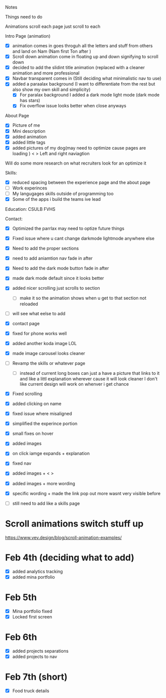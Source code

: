 Notes 


Things need to do

Animations scroll each page just scroll to each

Intro Page (animation)
 - [x] animation comes in goes throguh all the letters and stuff from others and land on Nam (Nam first Ton after )
 - [x] Scroll down animation come in  floating up and down signifying to scroll down
 - [x] decided to add the slidint title animation (replaced with a cleaner animation and more professional
 - [x] Navbar transparent comes in (Still deciding what minimalistic nav to use)
 - [x] added a paraalax background (I want to differentiate from the rest but also show my own skill and simplicity)
    - [x] For paralax background I added a dark mode light mode (dark mode has stars)
    - [x] Fix overflow issue looks better when close anyways
 
About Page
- [x] Picture of me
- [x] Mini description
- [x] added animation
- [x] added little tags 
- [x] added pictures of my dog(may need to optimize cause pages are loading ) < > Left and right naviagtion 

Will do some more research on what recruiters look for an optimize it

Skills:
- [x] reduced spacing between the experience page and the about page 
- [ ] Work experinces
- [ ] My langugages skills outside of programming too
- [x] Some of the apps i build the teams ive lead

Education:
CSULB
FVHS

Contact:

- [x] Optimized the parrlax may need to optize future things
- [x] Fixed issue where u cant change darkmode lightmode anywhere else

- [x] Need to add the proper sections
- [x] need to add aniamtion nav fade in after
- [x] Need to add the dark mode button fade in after
- [x] made dark mode default since it looks better
- [x] added nicer scrolling just scrolls to section 
    - [ ] make it so the animation shows when u get to that section not reloaded 
- [ ] will see what eelse to add
- [x] contact page
- [x] fixed for phone works well
- [x] added another koda image LOL
- [x] made image carousel looks cleaner 
- [ ] Revamp the skills or whatever page 
    - [ ] instead of current long boxes can just a have a picture that links to it and like a littl explanation wherever cause it will look cleaner I don't like current design will work on whenver i get chance
- [x] Fixed scrolling
- [x] added clicking on name
- [x] fixed issue where misaligned
- [x] simplified the experince portion
- [x] small fixes on hover
- [x] added images
- [x] on click iamge expands + explanation
- [x] fixed nav
- [x] added images + < >
- [x] added images + more wording
- [x] specific wording + made the link pop out more wasnt very visible before

- [ ] still need to add like a skills page

# Scroll animations switch stuff up
https://www.vev.design/blog/scroll-animation-examples/

# Feb 4th (deciding what to add)
- [x] added analytics tracking
- [x] added mina portfolio

# Feb 5th
- [x] Mina portfolio fixed
- [x] Locked first screen

# Feb 6th
- [x] added projects separations
- [x] added projects to nav

# Feb 7th (short)
- [x] Food truck details